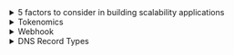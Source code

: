 <details>
<summary>5 factors to consider in building scalability applications</summary>
App scalability is one of the most important features to consider when building scalable applications.
It's what will make or break the applications. It's something that should be planned from the very start.
There are a number of things that we need to take into account before deciding if the application can be scale, including what we expect the future throughput or how heavy load might be.

</details>

<details>
<summary>Tokenomics</summary>

Tokenomics has become a popular term in a last few years to describe the math and incentives governing crypto assets. It includes everything about the mechanics of how they work, as well as all psychological or behavioral forces that could affect its value long term. 

Projects with well-designed tokenomics are much more likely to succeed in the long term because they have done a good job of incentives buying and holing their token. 
But projects with poor tokenomics are deemed to failure, as people rapidly sell the tokens at the first sign of trouble.
If you are considering whether to buy a crypto asset or not, Understanding the tokenomics is the one of the most useful first steps you can take to make a good decision.

As someone who has been writing about the Defi for nearly a year now and who designed the tokenomics for a popular crypto videogame, here is what I look at when I am evaluating the tokenomics of a new project.

## It all comes down to Supply and Demand

As in normal economics, the two forces we are most interested in are Supply and Demand. Understanding of how those are baked into the crypto assets will give us a good sense of how desirable a given token or cryptocurrency should be.

1. Supply: Emissions, Inflation, and Distribution.
 
Let's start on supply side first since it's a little easier to understand. The main thing you are trying to figure out is 
"Based on the Supply only, Can I expect the token to hold or increase its value or will that value be inflated away?"

On the Supply side, a token will increase in value if fewer of those tokens exist - we call that deflation. A token will increase in value if more of them exist, it's inflation.
When you are evaluating the Supply side, you don't have to worry about things like whether the token has any utility, it will generate income for its holders.
You are just thinking about the Supply and how it will change over time.

The questions you want to ask are

1). How many of these tokens exist right now?
2). How many will ever exist?
3). How quickly new one being released?

Bitcoin was created with simple supply curve that is emitted over 140 years.

![bitcoin supply curve](https://d24ovhgu8s7341.cloudfront.net/uploads/editor/posts/1963/optimized_5H9DU1E_sz1cDKAY2hK8ZyTAlQ4LLpMHSeNIpgfNASuu2K6VF_wya-y7ASnTRE2KHEA3BxjruMYXvjndzEpr1xLpfhHjhDjyqu_U1DnC6uho5Llrf9pawpX5UdvxzqWiPt5ROxmr.png)

There will only ever be 21,000,000 bitcoin. They are released at a rate that gets cut in a half every four years or so. Roughly, 19,000,000 bitcoin already exist, so there are only 2,000,000 to be released over the next 120 years.

That means 90% of the Supply is already in circulation, and here will only be 10.5% more bitcoin for 100 years from now. so you shouldn't expect any serious inflationary pressure bringing down the value of the coin. 

2. Demand: ROI, Memes, and Game Theory

1) Return on Investment 
2) Memes
3) Game Theory 

4. Tokenomics in Practice: Evaluating a Project


</details>


<details>
<summary>Webhook</summary>

 A webhook in web development is a method of augmenting or alternating the behavior of a web page or web app, with callbacks. These callbacks may be maintained, modified, managed by third party users and developers who may not necessarily be affiliated with the originating website or application.

</details>

<details>
 <summary>DNS Record Types</summary>

 If you are new to DNS management, you were probably a little overwhelmed when you saw dozens of different record types. In this article, I am going to teach you the differences between the four main record types. You will learn how you can use these different records to improve your domain's performance. Before continuing, we recommend that you already have a basic understanding of what the DNS is and How it works. 

 ## 1. A Record

 A records are most commonly used record type. If you have ever set up a website, you most likely configured an A record. A records are the basic form of DNS record types and all most other record types we will discuss are based off A record functionality. When you set up an A record, you will specify a FQDN, which stands for Fully Qualified Domain Name to be pointed to an IPv4 address. When you are creating a website, the IP address will usually be given to you by your DNS registrar when you purchased a domain name for your website.
 A record also have the ability to be pointed to the root of a domain. For example if your website is at www.example.com, the root of the domain name would be example.com which is represented by @ symbol in the record type when you are configuring a record. You can learn how to set up A record [hear](http://help.constellix.com/a-records/)

 ## 2. AAAA Record (quad A)

 This is where things start to get a bit complicated. AAAA record is similar to A record in that they point a domain name to an IP address. The catch is, the IP address is not the typical IPv4 address. Instead, AAAA records point to IPv6 address which is a new ip address type. Not to long ago, we realized the world would eventually be out of IPv4 addresses, so IPv6 addresses were developed. These longer addresses allow an astronomical number of unique addresses and won't be in short supply for a very long time. Since we developed a new address type, we also had to create a new record type to support it - hence the addition of the AAAA records. 
 You can learn how to set up AAAA record [here](http://help.constellix.com/aaaa-records/)

 ## 3. CNAME Records (CNAME vs Alias)

 CNAME records, also known as Alias, point a hostname to the other hostname or FQDN. These records are typically used to point multiple hosts to a single location, without having to specifically assign an A record to each hostname. For example, if you moved your blog from news.example.com to blogs.example.com, you would use a CNAME record. CNAME record can also be used to point a hostname to the another domain or external hostname. To resolve a CNAME record, the name server must behave in a slightly different way than it would do with a normal query of another record type. When a name server looks up a name and finds it is a CNAME, then it will replace it with canonical name and looks up new name. In a sense a CNAME looksup performs two queries to reach the final resolution.
There are a few limitations you should consider before configuring a CNAME record.
 First, you should only use a CNAME record if there are no other record type for that hostname. Second, CNAME record can't be used for a root record.
 You can learn how to set up CNAME record [here](http://help.constellix.com/aaaa-records/)

 ## 4. ANAME Record
 You may have noticed that some records we have already covered have a few limitations. We needed a record that could point a host name to another hostname or FQDN but could also represent root record, essentially a CNAME record for the root of a domain. RFC requirements does not allow this, so instead we developed our very own ANAME records. These records allow you to point the root of your domain to a hostname or FQDN. This functionality has also allowed ANAME record to work seamlessly with CDNs (Content Delivery Networks) because they allow for multiple dynamically updated IP addresses to be authoritative for a domain in many locations. ANAME records allow you to do so much more with your DNS configurations.

</details>
